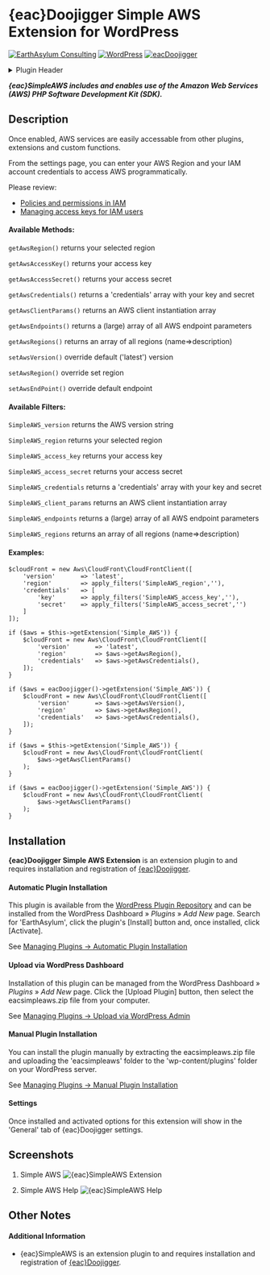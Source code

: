 # {eac}Doojigger Simple AWS Extension for WordPress  
[![EarthAsylum Consulting](https://img.shields.io/badge/EarthAsylum-Consulting-0?&labelColor=6e9882&color=707070)](https://earthasylum.com/)
[![WordPress](https://img.shields.io/badge/WordPress-Plugins-grey?logo=wordpress&labelColor=blue)](https://wordpress.org/plugins/search/EarthAsylum/)
[![eacDoojigger](https://img.shields.io/badge/Requires-{eac}Doojigger-da821d)](https://eacDoojigger.earthasylum.com/)

<details><summary>Plugin Header</summary><samp>

Plugin URI:         https://eacdoojigger.earthasylum.com/eacsimpleaws/  
Author:             [EarthAsylum Consulting](https://www.earthasylum.com)  
Stable tag:         1.0.1  
Last Updated:       09-Sep-2023  
Requires at least:  5.5.0  
Tested up to:       6.4  
Requires PHP:       7.2  
Requires EAC:       2.0  
Contributors:       [kevinburkholder](https://profiles.wordpress.org/kevinburkholder)  
License:            GPLv3 or later  
License URI:        https://www.gnu.org/licenses/gpl.html  
Tags:               aws, amazon web services, AWS PHP SDK, {eac}Doojigger  
WordPress URI:		https://wordpress.org/plugins/eacsimpleaws  
GitHub URI:			https://github.com/KBurkholder/eacSimplaAWS  
</samp></details>

**_{eac}SimpleAWS includes and enables use of the Amazon Web Services (AWS) PHP Software Development Kit (SDK)._**

## Description

Once enabled, AWS services are easily accessable from other plugins, extensions and custom functions.

From the settings page, you can enter your AWS Region and your IAM account credentials to access AWS programmatically.

Please review:
+	[Policies and permissions in IAM](https://docs.aws.amazon.com/IAM/latest/UserGuide/access_policies.html)  
+	[Managing access keys for IAM users](https://docs.aws.amazon.com/IAM/latest/UserGuide/id_credentials_access-keys.html)

#### Available Methods:

`getAwsRegion()` returns your selected region

`getAwsAccessKey()` returns your access key

`getAwsAccessSecret()` returns your access secret

`getAwsCredentials()` returns a 'credentials' array with your key and secret

`getAwsClientParams()` returns an AWS client instantiation array

`getAwsEndpoints()` returns a (large) array of all AWS endpoint parameters

`getAwsRegions()` returns an array of all regions (name=>description)

`setAwsVersion()` override default ('latest') version

`setAwsRegion()` override set region

`setAwsEndPoint()` override default endpoint

#### Available Filters:

`SimpleAWS_version` returns the AWS version string

`SimpleAWS_region` returns your selected region

`SimpleAWS_access_key` returns your access key

`SimpleAWS_access_secret` returns your access secret

`SimpleAWS_credentials` returns a 'credentials' array with your key and secret

`SimpleAWS_client_params` returns an AWS client instantiation array

`SimpleAWS_endpoints` returns a (large) array of all AWS endpoint parameters

`SimpleAWS_regions` returns an array of all regions (name=>description)

#### Examples:

	$cloudFront = new Aws\CloudFront\CloudFrontClient([
		'version'       => 'latest',
		'region'        => apply_filters('SimpleAWS_region',''),
		'credentials'   => [
			'key'       => apply_filters('SimpleAWS_access_key',''),
			'secret'    => apply_filters('SimpleAWS_access_secret','')
		]
	]);

	if ($aws = $this->getExtension('Simple_AWS')) {
		$cloudFront = new Aws\CloudFront\CloudFrontClient([
			'version'       => 'latest',
			'region'        => $aws->getAwsRegion(),
			'credentials'   => $aws->getAwsCredentials(),
		]);
	}

	if ($aws = eacDoojigger()->getExtension('Simple_AWS')) {
		$cloudFront = new Aws\CloudFront\CloudFrontClient([
			'version'       => $aws->getAwsVersion(),
			'region'        => $aws->getAwsRegion(),
			'credentials'   => $aws->getAwsCredentials(),
		]);
	}

	if ($aws = $this->getExtension('Simple_AWS')) {
		$cloudFront = new Aws\CloudFront\CloudFrontClient(
			$aws->getAwsClientParams()
		);
	}

	if ($aws = eacDoojigger()->getExtension('Simple_AWS')) {
		$cloudFront = new Aws\CloudFront\CloudFrontClient(
			$aws->getAwsClientParams()
		);
	}


## Installation

**{eac}Doojigger Simple AWS Extension** is an extension plugin to and requires installation and registration of [{eac}Doojigger](https://eacDoojigger.earthasylum.com/).

#### Automatic Plugin Installation

This plugin is available from the [WordPress Plugin Repository](https://wordpress.org/plugins/search/earthasylum/) and can be installed from the WordPress Dashboard » *Plugins* » *Add New* page. Search for 'EarthAsylum', click the plugin's [Install] button and, once installed, click [Activate].

See [Managing Plugins -> Automatic Plugin Installation](https://wordpress.org/support/article/managing-plugins/#automatic-plugin-installation-1)

#### Upload via WordPress Dashboard

Installation of this plugin can be managed from the WordPress Dashboard » *Plugins* » *Add New* page. Click the [Upload Plugin] button, then select the eacsimpleaws.zip file from your computer.

See [Managing Plugins -> Upload via WordPress Admin](https://wordpress.org/support/article/managing-plugins/#upload-via-wordpress-admin)

#### Manual Plugin Installation

You can install the plugin manually by extracting the eacsimpleaws.zip file and uploading the 'eacsimpleaws' folder to the 'wp-content/plugins' folder on your WordPress server.

See [Managing Plugins -> Manual Plugin Installation](https://wordpress.org/support/article/managing-plugins/#manual-plugin-installation-1)

#### Settings

Once installed and activated options for this extension will show in the 'General' tab of {eac}Doojigger settings.


## Screenshots

1. Simple AWS
![{eac}SimpleAWS Extension](https://d2xk802d4616wu.cloudfront.net/eacsimpleaws/assets/screenshot-1.png)

2. Simple AWS Help
![{eac}SimpleAWS Help](https://d2xk802d4616wu.cloudfront.net/eacsimpleaws/assets/screenshot-2.png)


## Other Notes

#### Additional Information

+   {eac}SimpleAWS is an extension plugin to and requires installation and registration of [{eac}Doojigger](https://eacDoojigger.earthasylum.com/).



